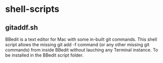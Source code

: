 # shell-scripts

## gitaddf.sh
BBedit is a text editor for Mac with some in-built git commands.
This shell script allows the missing git add -f command (or any other missing git commands) from inside BBedit without lauching any Terminal instance.
To be installed in the BBedit script folder.
